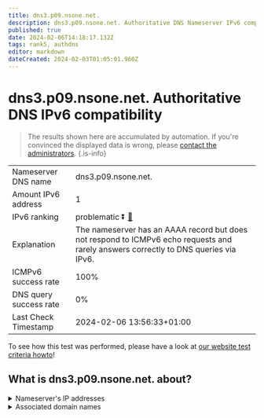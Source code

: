 ```yaml
---
title: dns3.p09.nsone.net.
description: dns3.p09.nsone.net. Authoritative DNS Nameserver IPv6 compatibility
published: true
date: 2024-02-06T14:18:17.132Z
tags: rank5, authdns
editor: markdown
dateCreated: 2024-02-03T01:05:01.960Z
---
```


# dns3.p09.nsone.net. Authoritative DNS IPv6 compatibility

> The results shown here are accumulated by automation. If you're convinced the displayed data is wrong, please [contact the administrators](/howto/chat). 
{.is-info}




|   |   |
| - | - |
| Nameserver DNS name | dns3.p09.nsone.net.
| Amount IPv6 address | 1
| IPv6 ranking | problematic :arrow_double_down: [🔗](/howto/ranking) |
| Explanation | The nameserver has an AAAA record but does not respond to ICMPv6 echo requests and rarely answers correctly to DNS queries via IPv6. |
| ICMPv6 success rate | 100%|
| DNS query success rate | 0% |
| Last Check Timestamp | 2024-02-06 13:56:33+01:00 |

To see how this test was performed, please have a look at [our website test criteria howto](/howto/testcriteria/authdns)!


## What is dns3.p09.nsone.net. about?




<details>
<summary>Nameserver's IP addresses</summary>

2620:4d:4000:6259:7:9:0:3

</details>



<details>
<summary>Associated domain names</summary>

www.disneyplus.com

www.fiat.com

www.linkedin.com

</details>
